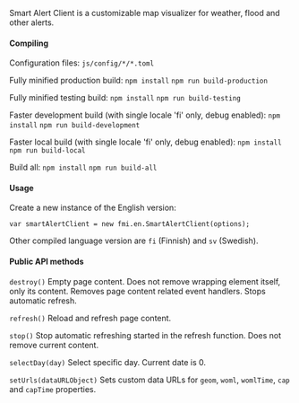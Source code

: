 Smart Alert Client is a customizable map visualizer for weather, flood and other alerts.

#### Compiling

Configuration files:
`js/config/*/*.toml`

Fully minified production build:
`npm install`
`npm run build-production`

Fully minified testing build:
`npm install`
`npm run build-testing`

Faster development build (with single locale 'fi' only, debug enabled):
`npm install`
`npm run build-development`

Faster local build (with single locale 'fi' only, debug enabled):
`npm install`
`npm run build-local`

Build all:
`npm install`
`npm run build-all`

#### Usage

Create a new instance of the English version:

`var smartAlertClient = new fmi.en.SmartAlertClient(options);`

Other compiled language version are `fi` (Finnish) and `sv` (Swedish).

#### Public API methods

`destroy()`
Empty page content. Does not remove wrapping element itself, only its content. Removes page content related event handlers. Stops automatic refresh.

`refresh()`
Reload and refresh page content.

`stop()`
Stop automatic refreshing started in the refresh function. Does not remove current content.

`selectDay(day)`
Select specific day. Current date is 0.

`setUrls(dataURLObject)`
Sets custom data URLs for `geom`, `woml`, `womlTime`, `cap` and `capTime` properties.
